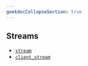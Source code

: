 ```yaml
---
geekdocCollapseSection: true
---
```


## Streams

- [`stream`](stream)
- [`client_stream`](client_stream)